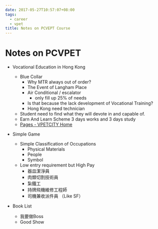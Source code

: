 ```yaml
---
date: 2017-05-27T10:57:07+08:00
tags:
  - career
  - vpet
title: Notes on PCVEPT Course
---
```


# Notes on PCVPET
- Vocational Education in Hong Kong
  - Blue Collar
    - Why MTR always out of order?
    - The Event of Langham Place
    - Air Conditional / escalator
      - only fill up 25% of needs
    - Is that because the lack development of Vocational Training?
    - Hong Kong need technician
  - Student need to find what they will devote in and capable of.
  - Earn And Learn Scheme 3 days works and 3 days study
  - [Pages - VPETCITY Home][@1]


- Simple Game
  - Simple Classification of Occupations
    - Physical Materials
    - People
    - Symbol
  - Low entry requirement but High Pay
    - 器皿潔淨員
    - 肉類切割技術員
    - 紮鐵工
    - 持牌飛機維修工程師
    - 司機兼收派件員 （Like SF）
- Book List
  - 我要做Boss
  - Good Show

<!-- reference links -->

[@1]: https://sharepoint.vtc.edu.hk/vpetcity/Pages/Home.aspx
